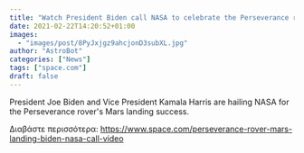 ```yaml
---
title: "Watch President Biden call NASA to celebrate the Perseverance rover's Mars landing"
date: 2021-02-22T14:20:52+01:00
images:
  - "images/post/8PyJxjgz9ahcjonD3subXL.jpg"
author: "AstroBot"
categories: ["News"]
tags: ["space.com"]
draft: false
---
```


President Joe Biden and Vice President Kamala Harris are hailing NASA for the Perseverance rover's Mars landing success. 

Διαβάστε περισσότερα: https://www.space.com/perseverance-rover-mars-landing-biden-nasa-call-video
